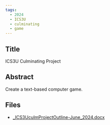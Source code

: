 ```yaml
---
tags:
  - 2024
  - ICS3U
  - culminating
  - game
---
```


## Title

ICS3U Culminating Project

## Abstract

Create a text-based computer game.

## Files

*   [\_ICS3UculmProjectOutline-June\_2024.docx](resources/2024/Asma_Arif/_ICS3UculmProjectOutline-June_2024.docx)

